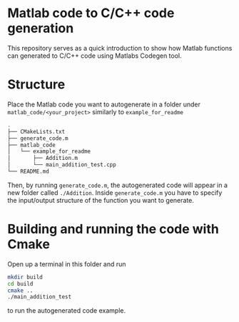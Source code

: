 # Matlab code to C/C++ code generation
This repository serves as a quick introduction to show how Matlab functions can generated to C/C++ code using Matlabs Codegen tool.

# Structure
Place the Matlab code you want to autogenerate in a folder under `matlab_code/<your_project>` similarly to `example_for_readme` 
```bash
.
├── CMakeLists.txt
├── generate_code.m
├── matlab_code
│   └── example_for_readme
│       ├── Addition.m
│       └── main_addition_test.cpp
└── README.md
```

Then, by running `generate_code.m`, the autogenerated code will appear in a new folder called `./Addition`. Inside `generate_code.m` you have to specify the input/output structure of the function you want to generate.


# Building and running the code with Cmake
Open up a terminal in this folder and run
```bash
mkdir build
cd build
cmake ..
./main_addition_test
```
to run the autogenerated code example.
